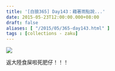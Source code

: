```yaml
---
title: '[白狼365] Day143：藉著雨點說...'
date: 2015-05-23T12:00:00.000+08:00
draft: false
aliases: [ "/2015/05/365-day143.html" ]
tags : [collections - zaku]
---
```


![](/images/zaku143.jpg)

返大陸食屎啦死肥仔！！！
